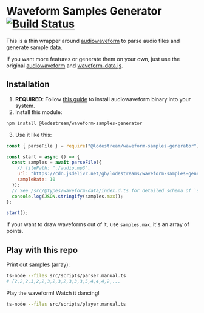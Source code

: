 # Waveform Samples Generator [![Build Status](https://travis-ci.org/lodestreams/waveform-samples-generator.svg?branch=master)](https://travis-ci.org/lodestreams/waveform-samples-generator)

This is a thin wrapper around [audiowaveform](https://github.com/bbc/audiowaveform) to parse audio files and generate sample data.

If you want more features or generate them on your own, just use the original [audiowaveform](https://github.com/bbc/audiowaveform) and [waveform-data.js](https://github.com/bbc/waveform-data.js).

## Installation

1. **REQUIRED**: Follow [this guide](https://github.com/bbc/audiowaveform#installation) to install audiowaveform binary into your system.
2. Install this module:

  ```bash
  npm install @lodestream/waveform-samples-generator
  ```

3. Use it like this:

  ```js
  const { parseFile } = require("@lodestream/waveform-samples-generator");

  const start = async () => {
    const samples = await parseFile({ 
      // filePath: "./audio.mp3",
      url: "https://cdn.jsdelivr.net/gh/lodestreams/waveform-samples-generator@master/docs/1min.mp3"
      sampleRate: 10
    });
    // See /src/@types/waveform-data/index.d.ts for detailed schema of `samples`
    console.log(JSON.stringify(samples.max));
  };

  start();
  ```

  If your want to draw waveforms out of it, use `samples.max`, it's an array of points.

## Play with this repo

Print out samples (array):

```bash
ts-node --files src/scripts/parser.manual.ts
# [2,2,2,3,2,2,3,2,3,2,3,3,3,5,4,4,4,2,...
```

Play the waveform! Watch it dancing!

```bash
ts-node --files src/scripts/player.manual.ts
```